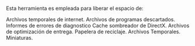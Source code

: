 Esta herramienta es empleada para liberar el espacio de:

Archivos temporales de internet.
Archivos de programas descartados.
Informes de errores de diagnostico
Cache sombreador de DirectX.
Archivos de optimización de entrega.
Papelera de reciclaje.
Archivos Temporales.
Miniaturas.
